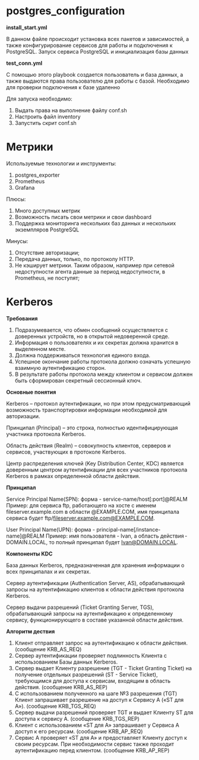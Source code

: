 # postgres_configuration

**install_start.yml**

В данном файле происходит установка всех пакетов и зависимостей, а также конфигурирование сервисов для работы и подключения к PostgreSQL. Запуск сервиса PostgreSQL и инициализация базы данных

**test_conn.yml**

С помощью этого playbook создается пользователь и база данных, а также выдаются права пользователю для работы с базой. Необходимо для проверки подключения к базе удаленно

Для запуска необходимо:

1. Выдать права на выполнение файлу conf.sh
2. Настроить файл inventory
3. Запустить скрит conf.sh

# Метрики

Используемые технологии и инструменты:
1. postgres_exporter
2. Prometheus
3. Grafana

Плюсы: 
1. Много доступных метрик
2. Возможность писать свои метрики и свои dashboard
3. Поддержка мониторинга нескольких баз данных и нескольких экземпляров PostgreSQL

Минусы:
1. Отсутствие авторизации;
2. Передача данных, только, по протоколу HTTP.
3. Не кэширует метрики. Таким образом, например при сетевой недоступности агента данные за период недоступности, в Prometheus, не поступят;

# Kerberos

**Требования**

1. Подразумевается, что обмен сообщений осуществляется с доверенных устройств, но в открытой недоверенной среде.
2. Информация о пользователях и их секретах должна хранится в выделенном месте.
3. Должна поддерживаться технология единого входа.
4. Успешное окончание работы протокола должно означать успешную взаимную аутентификацию сторон.
5. В результате работы протокола между клиентом и сервисом должен быть сформирован секретный сессионный ключ.

**Основные понятия**

Kerberos – протокол аутентификации, но при этом предусматривающий возможность транспортировки информации необходимой для авторизации.

Принципал (Principal) – это строка, полностью идентифицирующая участника протокола Kerberos.

Область действия (Realm) – совокупность клиентов, серверов и сервисов, участвующих в протоколе Kerberos.

Центр распределения ключей (Key Distribution Center, KDC) является доверенным центром аутентификации для всех участников протокола Kerberos в рамках определенной области действия.

**Принципал**

Service Principal Name(SPN): форма - service-name/host[:port]@REALM Пример: для сервиса ftp, работающего на хосте с именем fileserver.example.com в области @EXAMPLE.COM, имя принципала сервиса будет ftp/fileserver.example.com@EXAMPLE.COM.

User Principal Name(UPN): форма - principal-name[/instance-name]@REALM Пример: имя пользователя - Ivan, а область действия - DOMAIN.LOCAL, то полный принципал будет Ivan@DOMAIN.LOCAL.

**Компоненты KDC**

База данных Kerberos, предназначенная для хранения информации о всех принципалах и их секретах.

Сервер аутентификации (Authentication Server, AS), обрабатывающий запросы на аутентификацию клиентов к области действия протокола Kerberos.

Сервер выдачи разрешений (Ticket Granting Server, TGS), обрабатывающий запросы на аутентификацию к определенному сервису, функционирующего в составе указанной области действия.

**Алгоритм дествия**

1. Клиент отправляет запрос на аутентификацию к области действия. (сообщение KRB_AS_REQ)
2. Сервер аутентификации проверяет подлинность Клиента с использованием Базы данных Kerberos. 
3. Сервер выдает Клиенту разрешение (TGT - Ticket Granting Ticket) на получение отдельных разрешений (ST - Service Ticket), требующимся для доступа к сервисам, входящим в область действия. (сообщение KRB_AS_REP)
4. С использованием полученного на шаге №3 разрешения (TGT) Клиент запрашивает разрешение на доступ к Сервису А («ST для А»). (сообщение KRB_TGS_REQ)
5. Сервер выдачи разрешений проверяет TGT и выдает Клиенту ST для доступа к сервису А. (сообщение KRB_TGS_REP)
6. Клиент с использованием «ST для А» запрашивает у Сервиса А доступ к его ресурсам. (сообщение KRB_AP_REQ)
7. Сервис А проверяет «ST для А» и предоставляет Клиенту доступ к своим ресурсам. При необходимости сервис также проходит аутентификацию перед клиентом. (сообщение KRB_AP_REP)






